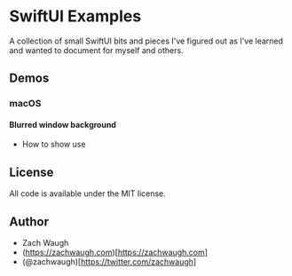 # SwiftUI Examples

A collection of small SwiftUI bits and pieces I've figured out as I've learned and wanted to document for myself and others.

## Demos

### macOS

#### Blurred window background

- How to show use 


## License

All code is available under the MIT license.


## Author 
- Zach Waugh
- (https://zachwaugh.com)[https://zachwaugh.com]
- (@zachwaugh)[https://twitter.com/zachwaugh]
